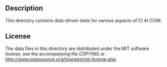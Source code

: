 Description
------------

This directory contains data-driven tests for various aspects of CI AI COIN.

License
--------

The data files in this directory are distributed under the MIT software
license, see the accompanying file COPYING or
http://www.opensource.org/licenses/mit-license.php.

